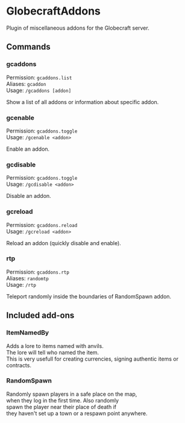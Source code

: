 # GlobecraftAddons

Plugin of miscellaneous addons for the Globecraft server.

## Commands

### gcaddons

Permission: `gcaddons.list`  
Aliases: `gcaddon`  
Usage: `/gcaddons [addon]`

Show a list of all addons or information about specific addon.

### gcenable

Permission: `gcaddons.toggle`  
Usage: `/gcenable <addon>`

Enable an addon.

### gcdisable

Permission: `gcaddons.toggle`  
Usage: `/gcdisable <addon>`

Disable an addon.

### gcreload

Permission: `gcaddons.reload`  
Usage: `/gcreload <addon>`

Reload an addon (quickly disable and enable).

### rtp

Permission: `gcaddons.rtp`  
Aliases: `randomtp`  
Usage: `/rtp`

Teleport randomly inside the boundaries of RandomSpawn addon.

## Included add-ons

### ItemNamedBy

Adds a lore to items named with anvils.  
The lore will tell who named the item.  
This is very usefull for creating currencies, 
signing authentic items or contracts. 

### RandomSpawn

Randomly spawn players in a safe place on the map,  
when they log in the first time. Also randomly  
spawn the player near their place of death if  
they haven't set  up a town or a respawn point anywhere.
